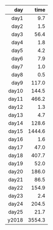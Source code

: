 |   day |    time |
|------:|--------:|
| day1  |     9.7 |
| day2  |     1.5 |
| day3  |    56.4 |
| day4  |     1.8 |
| day5  |     4.2 |
| day6  |     7.9 |
| day7  |     1.0 |
| day8  |     0.5 |
| day9  |   117.0 |
| day10 |   144.5 |
| day11 |   466.2 |
| day12 |     1.3 |
| day13 |     4.7 |
| day14 |   128.6 |
| day15 |  1444.6 |
| day16 |     1.6 |
| day17 |    47.0 |
| day18 |   407.7 |
| day19 |    52.0 |
| day20 |   186.0 |
| day21 |    86.5 |
| day22 |   154.9 |
| day23 |     2.4 |
| day24 |   204.5 |
| day25 |    21.7 |
| y2018 |  3554.3 |
